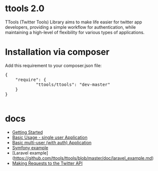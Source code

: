 ttools 2.0
======

TTools (Twitter Tools) Library aims to make life easier for twitter app developers, providing a simple workflow for authentication, while maintaining a high-level of flexibility for various types of applications.

Installation via composer
=====

Add this requirement to your composer.json file:

<pre>
{
    "require": {
            "ttools/ttools": "dev-master"
    }
}

</pre>


docs
=====

- [Getting Started](https://github.com/ttools/ttools/blob/master/doc/getting_started.md)
- [Basic Usage - single user Application](https://github.com/ttools/ttools/blob/master/doc/basic_singleuser.md)
- [Basic multi-user (with auth) Application](https://github.com/ttools/ttools/blob/master/doc/basic_multiuser.md)
- [Symfony example](https://github.com/ttools/ttools/blob/master/doc/example_symfony.md)
- [Laravel example] (https://github.com/ttools/ttools/blob/master/doc/laravel_example.md)
- [Making Requests to the Twitter API](https://github.com/ttools/ttools/blob/master/doc/making_requests.md)

